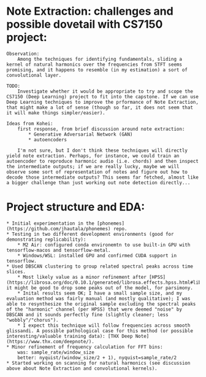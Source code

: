 # Note Extraction: challenges and possible dovetail with CS7150 project:
	Observation:
		Among the techniques for identifying fundamentals, sliding a kernel of natural harmonics over the frequencies from STFT seems promising, and it happens to resemble (in my estimation) a sort of convolutional layer.

	TODO:
		Investigate whether it would be appropriate to try and scope the CS7150 (Deep Learning) project to fit into the capstone. If we can use Deep Learning techniques to improve the prformance of Note Extraction, that might make a lot of sense (though so far, it does not seem that it will make things simpler/easier).

	Ideas from Kohei:
		first response, from brief discussion around note extraction:
			* Generative Adversarial Network (GAN)
			* autoencoders

		I'm not sure, but I don't think these techniques will directly yield note extraction. Perhaps, for instance, we could train an autoencoder to reproduce harmonic audio (i.e. chords) and then inspect the intermediate outputs; if we are really lucky, maybe we will observe some sort of representation of notes and figure out how to decode those intermediate outputs? This seems far fetched, almost like a bigger challenge than just working out note detection directly...

# Project structure and EDA:
	* Initial experimentation in the [phonemes](https://github.com/jhautala/phonemes) repo.
	* Testing in two different development environments (good for demonstrating replicability):
		* M2 Air: configured conda environemtn to use built-in GPU with tensorflow-macos and tensorflow-metal.
		* Windows/WSL: installed GPU and confirmed CUDA support in tensorflow.
	* Used DBSCAN clustering to group related spectral peaks across time slices.
		* Most likely value as a minor refinement after [HPSS](https://librosa.org/doc/0.10.1/generated/librosa.effects.hpss.html#librosa.effects.hpss); it might be good to drop some peaks out of the model, for parsimony.
		* Inital results seem OK; I have a small sample size, and my evaluation method was fairly manual (and mostly qualitative); I was able to resynthesize the original sample excluding the spectral peaks of the "harmonic" channel (per HPSS) that were deemed "noise" by DBSCAN and it sounds perfectly fine (slightly cleaner; less "wobbly"/"chorus").
		* I expect this technique will follow frequencies across smooth glissandi. A possible pathological case for this method (or possible interesting/valuable training data): [THX Deep Note](https://www.thx.com/deepnote/).
	* Minor refinement of frequency calculation for FFT bins:
		was: sample_rate/window_size
		better: nyquist/(window_size/2 + 1), nyquist=sample_rate/2
	* Started working on scanning for natural harmonics (see discussion above about Note Extraction and convolutional kernels).